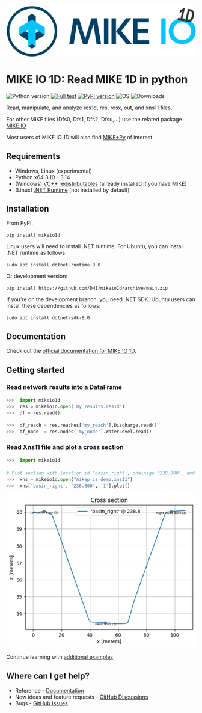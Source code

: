 ![logo](https://raw.githubusercontent.com/DHI/mikeio1d/main/images/logo/MIKE-IO-1D-Logo-Pos-RGB-nomargin.png)
# MIKE IO 1D: Read MIKE 1D in python
 ![Python version](https://img.shields.io/pypi/pyversions/mikeio1d.svg)
 [![Full test](https://github.com/DHI/mikeio1d/actions/workflows/full_test.yml/badge.svg)](https://github.com/DHI/mikeio1d/actions/workflows/full_test.yml)
[![PyPI version](https://badge.fury.io/py/mikeio1d.svg)](https://badge.fury.io/py/mikeio1d)
![OS](https://img.shields.io/badge/OS-Windows%20%7C%20Linux-blue)
![Downloads](https://img.shields.io/pypi/dm/mikeio1d)

Read, manipulate, and analyze res1d, res, resx, out, and xns11 files.

For other MIKE files (Dfs0, Dfs1, Dfs2, Dfsu,...) use the related package [MIKE IO](https://github.com/DHI/mikeio)

Most users of MIKE IO 1D will also find [MIKE+Py](https://github.com/DHI/mikepluspy) of interest.

## Requirements
* Windows, Linux (experimental)
* Python x64 3.10 - 3.14
* (Windows) [VC++ redistributables](https://support.microsoft.com/en-us/help/2977003/the-latest-supported-visual-c-downloads) (already installed if you have MIKE)
* (Linux) [.NET Runtime](https://learn.microsoft.com/en-us/dotnet/core/install/linux) (not installed by default)

## Installation

From PyPI: 

`pip install mikeio1d`

Linux users will need to install .NET runtime. For Ubuntu, you can install .NET runtime as follows:

`sudo apt install dotnet-runtime-8.0`

Or development version:

`pip install https://github.com/DHI/mikeio1d/archive/main.zip`

If you're on the development branch, you need .NET SDK. Ubuntu users can install these dependencies as follows:

`sudo apt install dotnet-sdk-8.0`

## Documentation

Check out the [official documentation for MIKE IO 1D](https://dhi.github.io/mikeio1d/).

## Getting started

### Read network results into a DataFrame
```python
>>>  import mikeio1d
>>>  res = mikeio1d.open('my_results.res1d')
>>>  df = res.read()

>>>  df_reach = res.reaches['my_reach'].Discharge.read()
>>>  df_node  = res.nodes['my_node'].WaterLevel.read()
```

### Read Xns11 file and plot a cross section
```python
>>>  import mikeio1d

# Plot section with location id 'basin_right', chainage '238.800', and topo id '1'.
>>>  xns = mikeio1d.open("mikep_cs_demo.xns11")
>>>  xns['basin_right', '238.800', '1'].plot()
```
![Geometry](https://raw.githubusercontent.com/DHI/mikeio1d/main/images/xns11_geometry.png)

Continue learning with [additional examples](https://dhi.github.io/mikeio1d/examples/res1d_basic.html).

## Where can I get help?

* Reference - [Documentation](https://dhi.github.io/mikeio1d/)
* New ideas and feature requests - [GitHub Discussions](http://github.com/DHI/mikeio1d/discussions) 
* Bugs - [GitHub Issues](http://github.com/DHI/mikeio1d/issues) 
